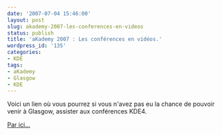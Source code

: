 ```yaml
---
date: '2007-07-04 15:46:00'
layout: post
slug: akademy-2007-les-conferences-en-videos
status: publish
title: 'aKademy 2007 : Les conférences en vidéos.'
wordpress_id: '135'
categories:
- KDE
tags:
- aKademy
- Glasgow
- KDE
---
```


Voici un lien où vous pourrez si vous n'avez pas eu la chance de pouvoir venir à Glasgow, assister aux conférences KDE4.

[Par ici...](http://akademy.kde.org/conference/programme.php)
